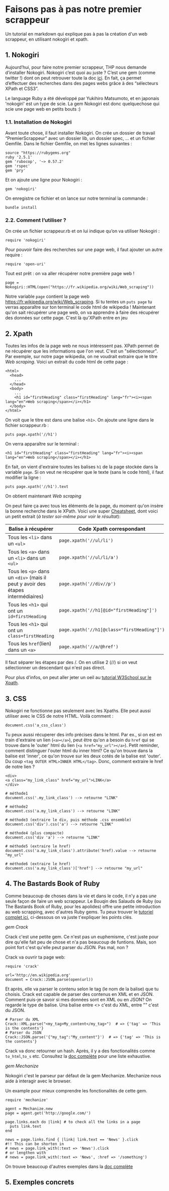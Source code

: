 # Faisons pas à pas notre premier scrappeur
Un tutorial en markdown qui explique pas à pas la création d'un web scrappeur, en utilisant nokogiri et xpath.

## 1. Nokogiri
Aujourd’hui, pour faire notre premier scrappeur, THP nous demande d’installer Nokogiri. Nokogiri c’est quoi au juste ? C’est une gem (comme twitter !) dont on peut retrouver toute la doc [ici](https://github.com/sparklemotion/nokogiri).
En fait, ça permet d’effectuer des recherches dans des pages webs grâce à des “sélecteurs XPath et CSS3”.

Le language Ruby a été développé par Yukihiro Matsumoto, et en japonais 'nokogiri' est un type de scie. La gem Nokogiri est donc quelquechose qui scie une page web en petits bouts :)


### 1.1. Installation de Nokogiri
Avant toute chose, il faut installer Nokogiri.
On crée un dossier de travail “PremierScrappeur” avec un dossier lib, un dossier spec, … et un fichier Gemfile.
Dans le fichier Gemfile, on met les lignes suivantes :
```
source "https://rubygems.org"
ruby '2.5.1'
gem 'rubocop', '~> 0.57.2'
gem 'rspec'
gem 'pry'
```
Et on ajoute une ligne pour Nokogiri :
```
gem 'nokogiri'
```
On enregistre ce fichier et on lance sur notre terminal la commande :
```
bundle install
```
### 2.2. Comment l’utiliser ?
On crée un fichier scrappeur.rb et on lui indique qu’on va utiliser Nokogiri :
```
require 'nokogiri'
```
Pour pouvoir faire des recherches sur une page web, il faut ajouter un autre require :
```
require 'open-uri'
```
Tout est prêt : on va aller récupérer notre première page web !
```
page = Nokogiri::HTML(open("https://fr.wikipedia.org/wiki/Web_scraping"))
```
Notre variable `page` contient la page web https://fr.wikipedia.org/wiki/Web_scraping.
Si tu tentes un `puts page` tu verras apparaître sur ton terminal le code html de wikipedia !
Maintenant qu'on sait récupérer une page web, on va apprendre à faire des récupérer des données sur cette page.
C'est là qu'XPath entre en jeu

## 2. Xpath
Toutes les infos de la page web ne nous intéressent pas.
XPath permet de ne récupérer que les informations que l'on veut. C'est un "sélectionneur".
Par exemple, sur notre page wikipedia, on ne voudrait extraire que le titre *Web scraping*.
Voici un extrait du code html de cette page :
```
<html>
  <head>
    ...
  </head>
  <body>
    ...
    <h1 id="firstHeading" class="firstHeading" lang="fr"><i><span lang="en">Web scraping</span></i></h1>
  </body>
</html>
```
On voit que le titre est dans une balise `<h1>`.
On ajoute une ligne dans le fichier scrappeur.rb :
```
puts page.xpath('//h1')
```
On verra apparaître sur le terminal :
```
<h1 id="firstHeading" class="firstHeading" lang="fr"><i><span lang="en">Web scraping</span></i></h1>
```
En fait, on vient d'extraire toutes les balises `h1` de la page stockée dans la variable `page`.
Si on veut ne récupérer que le texte (sans le code html), il faut modifier la ligne :
```
puts page.xpath('//h1').text
```
On obtient maintenant *Web scraping*

On peut faire ça avec tous les éléments de la page, du moment qu'on insère la bonne recherche dans le XPath.
Voici une super [Cheatsheet](https://devhints.io/xpath), dont voici un petit extrait (*à tester soi-même pour voir le résultat*):

| Balise à récupérer        | Code Xpath correspondant  |
| ------------------------- | ------------------------- |
| Tous les `<li>` dans un `<ul>` | `page.xpath('//ul/li')` |
| Tous les `<a>` dans un `<li>` dans un `<ul>` | `page.xpath('//ul/li/a')` |
| Tous les `<p>` dans un `<div>` (mais il peut y avoir des étapes intermédiaires) | `page.xpath('//div//p')` |
| Tous les `<h1>` qui ont un `id=firstHeading` | `page.xpath('//h1[@id="firstHeading"]')` |
| Tous les `<h1>` qui ont un `class=firstHeading` | `page.xpath('//h1[@class="firstHeading"]')` |
| Tous les `href`(lien) dans un `<a>` | `page.xpath('//a/@href')` |


Il faut séparer les étapes par des /. On en utilise 2 (//) si on veut sélectionner un descendant qui n'est pas direct.

Pour plus d'infos, on peut aller jeter un oeil au [tutorial W3School sur le Xpath](https://www.w3schools.com/xml/xpath_intro.asp).


## 3. CSS

Nokogiri ne fonctionne pas seulement avec les Xpaths. 
Elle peut aussi utiliser avec le CSS de notre HTML.
Voilà comment :

```
document.css('a_css_class')
```
Tu peux aussi récuperer des info précises dans le html.
Par ex., si on est en train d'extraire un lien (`<a></a>`), peut être qu'on a besoin du `href` qui se trouve dans le 'outer' html du lien (`<a href="my_url"></a>`).
Petit reminder, comment distinguer l'outer html du inner html? Ce qu'on trouve dans la balise est 'inner', ce qu'on trouve sur les deux cotés de la balise est 'outer'.
Du coup `<tag OUTER HTML>INNER HTML</tag>`.
Donc, comment extraire le href de notre lien ?

```
<div>
<a class="my_link_class" href="my_url">LINK</a>
</div>

# méthode1
document.css('.my_link_class') --> retourne "LINK"

# méthode2
document.css('a.my_link_class') --> retourne "LINK"

# méthode3 (extraire le div, puis méthode .css ensemble) 
document.css('div').css('a') --> retourne "LINK"

# méthode4 (plus compacte) 
document.css('div 'a') --> retourne "LINK"

# méthode5 (extraire le href)
document.css('a.my_link_class').attribute('href).value --> retourne "my_url"

# méthode6 (extraire le href)
document.css('a.my_link_class')['href'] --> retourne "my_url"
```

## 4. The Bastards Book of Ruby
Comme beaucoup de choses dans la vie et dans le code, il n'y a pas _une_ seule façon de faire un web scrappeur.
Le Bouqin des Salauds de Ruby (ou The Bastards Book of Ruby, pour les apolides) offre une petite introduction au web scrapping, avec d'autres Ruby gems.
Tu peux trouver le [tutoriel complet ici](http://ruby.bastardsbook.com/chapters/web-scraping/), ci-dessous on va juste t'expliquer les points clés.

*gem Crack*

Crack c'est une petite gem.
Ce n'est pas un euphemisme, c'est juste pour dire qu'elle fait peu de chose et n'a pas beaucoup de funtions.
Mais, son point fort c'est qu'elle peut parser du JSON. Pas mal, non ?

Crack va ouvrir ta page web:

```
require 'crack'

url='http://en.wikipedia.org'
document = Crack::JSON.parse(open(url))
```

Et après, elle va parser le contenu selon le tag (le nom de la balise) que tu choisis.
Crack est capable de parser des contenus en XML et en JSON. 
Comment puis-je savoir si mes données sont en XML ou en JSON?
On regarde le type de balise. Una balise entre <> c'est du XML, entre "" c'est du JSON.

```
# Parser du XML
Crack::XML.parse("<my_tag>My_content</my_tag>")  # => {'tag' => 'This is the contents'}
# Parser du JSON
Crack::JSON.parse('{"my_tag":"My_content"}')  # => {'tag' => 'This is the contents'}
```
Crack va donc retourner un hash.
Après, il y a des fonctionalités comme `to_html`,`to_s` etc.
Consultez la [doc complète](https://rubydoc.info/gems/crack) pour une liste exhaustive.

*gem Mechanize*

Nokogiri c'est le parseur par défaut de la gem Mechanize.
Mechanize nous aide à interagir avec le browser.

Un example pour mieux comprendre les fonctionalités de cette gem.

```
require 'mechanize'

agent = Mechanize.new
page = agent.get('http://google.com/') 

page.links.each do |link| # to check all the links in a page
  puts link.text
end

news = page.links.find { |link| link.text == 'News' }.click
#!! This can be shorten in 
# news = page.link_with(:text => 'News').click 
# or lengthen with
# news = page.link_with(:text => 'News', :href => '/something')
```

On trouve beaucoup d'autres exemples dans la [doc complète](http://docs.seattlerb.org/mechanize/GUIDE_rdoc.html)

## 5. Exemples concrets
